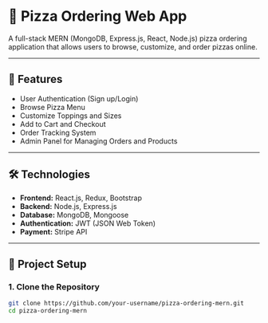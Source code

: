 # 🍕 Pizza Ordering Web App  

A full-stack MERN (MongoDB, Express.js, React, Node.js) pizza ordering application that allows users to browse, customize, and order pizzas online.  

---

## 🚀 Features  
- User Authentication (Sign up/Login)  
- Browse Pizza Menu  
- Customize Toppings and Sizes  
- Add to Cart and Checkout  
- Order Tracking System  
- Admin Panel for Managing Orders and Products  

---

## 🛠️ Technologies  
- **Frontend:** React.js, Redux, Bootstrap  
- **Backend:** Node.js, Express.js  
- **Database:** MongoDB, Mongoose  
- **Authentication:** JWT (JSON Web Token)  
- **Payment:** Stripe API  

---

## 📂 Project Setup  

### 1. Clone the Repository  
```bash
git clone https://github.com/your-username/pizza-ordering-mern.git
cd pizza-ordering-mern

